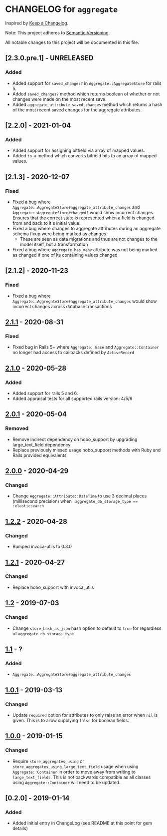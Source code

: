 # CHANGELOG for `aggregate`

Inspired by [Keep a Changelog](https://keepachangelog.com/en/1.0.0/).

Note: This project adheres to [Semantic Versioning](https://semver.org/spec/v2.0.0.html).

All notable changes to this project will be documented in this file.

## [2.3.0.pre.1] - UNRELEASED
### Added
- Added support for `saved_changes?` in `Aggregate::AggregateStore` for rails 5.
- Added `saved_changes?` method which returns boolean of whether or not changes were made on the most recent save.
- Added `aggregate_attribute_saved_changes` method which returns a hash of the most recent saved changes for the aggregate attributes.

## [2.2.0] - 2021-01-04
### Added
- Added support for assigning bitfield via array of mapped values.
- Added `to_a` method which converts bitfield bits to an array of mapped values.

## [2.1.3] - 2020-12-07
### Fixed
- Fixed a bug where `Aggregate::AggregateStore#aggregate_attribute_changes` and `Aggregate::AggregateStore#changed?` would show incorrect changes.
Ensures that the correct state is represented when a field is changed from and back to it's initial value.
- Fixed a bug where changes to aggregate attributes during an aggregate schema fixup were being marked as changes.
  - These are seen as data migrations and thus are not changes to the model itself, but a transformation
- Fixed a bug where `aggregate_has_many` attribute was not being marked as changed if one of its containing values changed  

## [2.1.2] - 2020-11-23
### Fixed
- Fixed a bug where `Aggregate::AggregateStore#aggregate_attribute_changes` would show incorrect changes across database transactions

## [2.1.1] - 2020-08-31
### Fixed
- Fixed bug in Rails 5+ where `Aggregate::Base` and `Aggregate::Container` no longer had access to
callbacks defined by `ActiveRecord`

## [2.1.0] - 2020-05-28
### Added
- Added support for rails 5 and 6.
- Added appraisal tests for all supported rails version: 4/5/6

## [2.0.1] - 2020-05-04
### Removed
- Remove indirect dependency on hobo_support by upgrading large_text_field dependency
- Replace previously missed usage hobo_support methods with Ruby and Rails provided equivalents

## [2.0.0] - 2020-04-29
### Changed
- Change `Aggregate::Attribute::DateTime` to use 3 decimal places (millisecond precision) when `:aggregate_db_storage_type == :elasticsearch`

## [1.2.2] - 2020-04-28
### Changed
- Bumped invoca-utils to 0.3.0

## [1.2.1] - 2020-04-27
### Changed
- Replace hobo_support with invoca_utils

## [1.2] - 2019-07-03
### Changed
- Change `store_hash_as_json` hash option to default to `true` for regardless of `aggregate_db_storage_type`

## [1.1] - ?
### Added
- `Aggregate::AggregateStore#aggregate_attribute_changes`

## [1.0.1] - 2019-03-13
### Changed
- Update `required` option for attributes to only raise an error when `nil` is given. This is to allow supplying `false` for boolean fields.

## [1.0.0] - 2019-01-15
### Changed
- Require `store_aggregates_using` or `store_aggregates_using_large_text_field` usage when using `Aggregate::Container` in order to move away from writing to `large_text_fields`. This is not backwards compatible as all classes using `Aggregate::Container` will need to be updated.

## [0.2.0] - 2019-01-14
### Added
- Added initial entry in ChangeLog (see README at this point for gem details)

[2.1.1]: https://github.com/Invoca/aggregate/compare/v2.1.0...v2.1.1
[2.1.0]: https://github.com/Invoca/aggregate/compare/v2.0.1...v2.1.0
[2.0.1]: https://github.com/Invoca/aggregate/compare/v2.0.0...v2.0.1
[2.0.0]: https://github.com/Invoca/aggregate/compare/v1.2.2...v2.0.0
[1.2.2]: https://github.com/Invoca/aggregate/compare/v1.2.1...v1.2.2
[1.2.1]: https://github.com/Invoca/aggregate/compare/v1.2...v1.2.1
[1.2]: https://github.com/Invoca/aggregate/compare/v1.1...v1.2
[1.1]: https://github.com/Invoca/aggregate/compare/v1.0.1...v1.1
[1.0.1]: https://github.com/Invoca/aggregate/compare/v1.0.0...v1.0.1
[1.0.0]: https://github.com/Invoca/aggregate/compare/v0.2.0...v1.0.0

